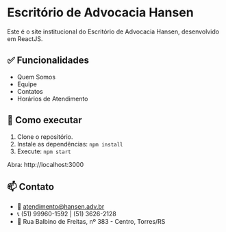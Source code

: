 # Escritório de Advocacia Hansen

Este é o site institucional do Escritório de Advocacia Hansen, desenvolvido em ReactJS.

## ✅ Funcionalidades

- Quem Somos
- Equipe
- Contatos
- Horários de Atendimento

## 🚀 Como executar

1. Clone o repositório.
2. Instale as dependências: `npm install`
3. Execute: `npm start`

Abra: http://localhost:3000

## 📫 Contato

- 📧 atendimento@hansen.adv.br
- 📞 (51) 99960-1592 | (51) 3626-2128
- 📍 Rua Balbino de Freitas, nº 383 - Centro, Torres/RS
